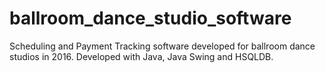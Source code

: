 # ballroom_dance_studio_software


Scheduling and Payment Tracking software developed for ballroom dance studios in 2016. Developed with Java, Java Swing and HSQLDB.
